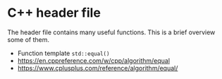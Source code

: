 # C++ <algorithm> header file

The header file <algorithm> contains many useful functions. This is a brief overview some of them.


- Function template `std::equal()`
- https://en.cppreference.com/w/cpp/algorithm/equal
- https://www.cplusplus.com/reference/algorithm/equal/